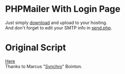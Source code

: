 # PHPMailer With Login Page
Just simply <a href="https://github.com/drakhaw/PHPMailer/archive/master.zip" target="_blank">download</a> and upload to your hosting.<br>And don't forget to edit your SMTP info in <a href="https://github.com/drakhaw/PHPMailer/blob/master/send.php#L27" target="_blank">send.php</a>.

# Original Script
<a href="https://github.com/PHPMailer/PHPMailer" target="_blank">Here</a><br>
Thanks to Marcus "<a href="https://github.com/Synchro" target="_blank">Synchro</a>" Bointon.
